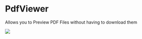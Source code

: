 # PdfViewer

Allows you to Preview PDF Files without having to download them

![](https://github.com/user-attachments/assets/f403dff5-5edc-4e57-8503-73f709df4842)
